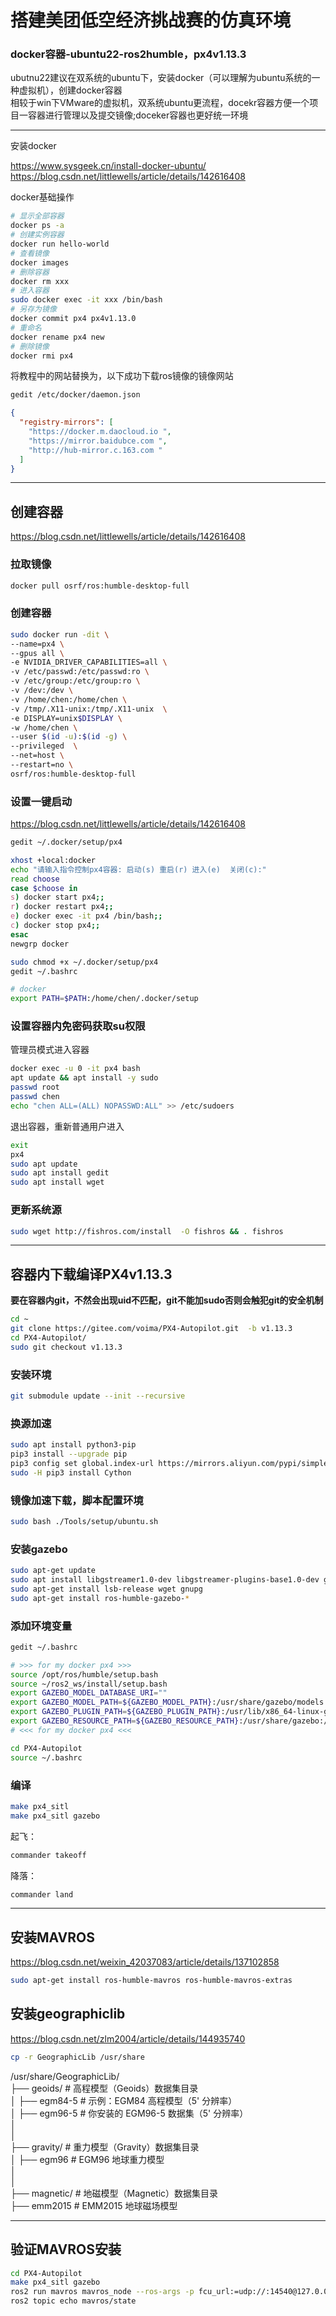 # 搭建美团低空经济挑战赛的仿真环境

### docker容器-ubuntu22-ros2humble，px4v1.13.3

ubutnu22建议在双系统的ubuntu下，安装docker（可以理解为ubuntu系统的一种虚拟机），创建docker容器  
相较于win下VMware的虚拟机，双系统ubuntu更流程，docekr容器方便一个项目一容器进行管理以及提交镜像;doceker容器也更好统一环境  

---  

安装docker

<https://www.sysgeek.cn/install-docker-ubuntu/>  
<https://blog.csdn.net/littlewells/article/details/142616408>  

docker基础操作  

```bash
# 显示全部容器
docker ps -a
# 创建实例容器
docker run hello-world
# 查看镜像
docker images
# 删除容器
docker rm xxx
# 进入容器
sudo docker exec -it xxx /bin/bash
# 另存为镜像
docker commit px4 px4v1.13.0
# 重命名
docker rename px4 new
# 删除镜像
docker rmi px4
```

将教程中的网站替换为，以下成功下载ros镜像的镜像网站  

```bash
gedit /etc/docker/daemon.json
```

```json
{
  "registry-mirrors": [
    "https://docker.m.daocloud.io ",
    "https://mirror.baidubce.com ",
    "http://hub-mirror.c.163.com "
  ]
}
```

---  

创建容器
----

<https://blog.csdn.net/littlewells/article/details/142616408>  

### 拉取镜像  

```bash
docker pull osrf/ros:humble-desktop-full
```

### 创建容器  

```bash
sudo docker run -dit \
--name=px4 \
--gpus all \
-e NVIDIA_DRIVER_CAPABILITIES=all \
-v /etc/passwd:/etc/passwd:ro \
-v /etc/group:/etc/group:ro \
-v /dev:/dev \
-v /home/chen:/home/chen \
-v /tmp/.X11-unix:/tmp/.X11-unix  \
-e DISPLAY=unix$DISPLAY \
-w /home/chen \
--user $(id -u):$(id -g) \
--privileged  \
--net=host \
--restart=no \
osrf/ros:humble-desktop-full
```

### 设置一键启动  

<https://blog.csdn.net/littlewells/article/details/142616408>  

```bash
gedit ~/.docker/setup/px4
```

```bash
xhost +local:docker
echo "请输入指令控制px4容器: 启动(s) 重启(r) 进入(e)  关闭(c):"
read choose
case $choose in
s) docker start px4;;
r) docker restart px4;;
e) docker exec -it px4 /bin/bash;;
c) docker stop px4;;
esac
newgrp docker
```

```bash
sudo chmod +x ~/.docker/setup/px4
gedit ~/.bashrc
```

```bash
# docker
export PATH=$PATH:/home/chen/.docker/setup
```

### 设置容器内免密码获取su权限  

管理员模式进入容器  

```bash
docker exec -u 0 -it px4 bash
apt update && apt install -y sudo
passwd root
passwd chen
echo "chen ALL=(ALL) NOPASSWD:ALL" >> /etc/sudoers
```

退出容器，重新普通用户进入  

```bash
exit
px4
sudo apt update
sudo apt install gedit
sudo apt install wget
```

### 更新系统源  

```bash
sudo wget http://fishros.com/install  -O fishros && . fishros
```

---  

容器内下载编译PX4v1.13.3
------------------

**要在容器内git，不然会出现uid不匹配，git不能加sudo否则会触犯git的安全机制**

```bash
cd ~
git clone https://gitee.com/voima/PX4-Autopilot.git  -b v1.13.3
cd PX4-Autopilot/
sudo git checkout v1.13.3
```

### 安装环境  

```bash
git submodule update --init --recursive
```

### 换源加速  

```bash
sudo apt install python3-pip
pip3 install --upgrade pip
pip3 config set global.index-url https://mirrors.aliyun.com/pypi/simple/ 
sudo -H pip3 install Cython
```

### 镜像加速下载，脚本配置环境  

```bash
sudo bash ./Tools/setup/ubuntu.sh
```

### 安装gazebo  

```bash
sudo apt-get update
sudo apt install libgstreamer1.0-dev libgstreamer-plugins-base1.0-dev gstreamer1.0-plugins-good gstreamer1.0-plugins-bad gstreamer1.0-plugins-ugly
sudo apt-get install lsb-release wget gnupg
sudo apt-get install ros-humble-gazebo-*
```

### 添加环境变量  

```bash
gedit ~/.bashrc
```

```bash
# >>> for my docker px4 >>>
source /opt/ros/humble/setup.bash
source ~/ros2_ws/install/setup.bash
export GAZEBO_MODEL_DATABASE_URI=""
export GAZEBO_MODEL_PATH=${GAZEBO_MODEL_PATH}:/usr/share/gazebo/models:/usr/share/gazebo-11/models
export GAZEBO_PLUGIN_PATH=${GAZEBO_PLUGIN_PATH}:/usr/lib/x86_64-linux-gnu/gazebo-11/plugins
export GAZEBO_RESOURCE_PATH=${GAZEBO_RESOURCE_PATH}:/usr/share/gazebo:/usr/share/gazebo-11
# <<< for my docker px4 <<<
```

```bash
cd PX4-Autopilot
source ~/.bashrc
```

### 编译  

```bash
make px4_sitl
make px4_sitl gazebo
```

起飞：  

```bash
commander takeoff
```

降落：  

```bash
commander land
```

---  

安装MAVROS
--------

<https://blog.csdn.net/weixin_42037083/article/details/137102858>  

```bash
sudo apt-get install ros-humble-mavros ros-humble-mavros-extras
```

安装geographiclib
---------------

<https://blog.csdn.net/zlm2004/article/details/144935740>  

```bash
cp -r GeographicLib /usr/share
```

/usr/share/GeographicLib/  
├── geoids/          # 高程模型（Geoids）数据集目录  
│   ├── egm84-5     # 示例：EGM84 高程模型（5' 分辨率）  
│   ├── egm96-5     # 你安装的 EGM96-5 数据集（5' 分辨率）  
│  
│  
├── gravity/         # 重力模型（Gravity）数据集目录  
│   ├── egm96       # EGM96 地球重力模型  
│  
│  
├── magnetic/        # 地磁模型（Magnetic）数据集目录  
    ├── emm2015     # EMM2015 地球磁场模型  

---  

验证MAVROS安装
--------------

```bash
cd PX4-Autopilot
make px4_sitl gazebo
ros2 run mavros mavros_node --ros-args -p fcu_url:=udp://:14540@127.0.0.1:14557
ros2 topic echo mavros/state
```
